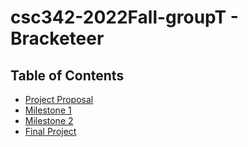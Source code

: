 # csc342-2022Fall-groupT - Bracketeer

## Table of Contents

- [Project Proposal](https://github.ncsu.edu/engr-csc342/csc342-2022Fall-groupT/tree/master/Proposal)
- [Milestone 1](https://github.ncsu.edu/engr-csc342/csc342-2022Fall-groupT/tree/master/Milestone1)
- [Milestone 2](https://github.ncsu.edu/engr-csc342/csc342-2022Fall-groupT/tree/master/Milestone2)
- [Final Project](https://github.ncsu.edu/engr-csc342/csc342-2022Fall-groupT/tree/master/FinalProject)
